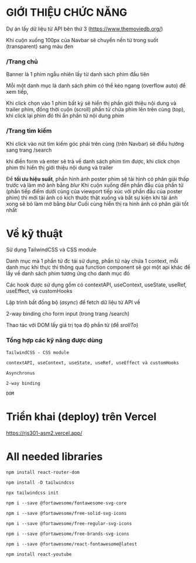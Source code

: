 
# GIỚI THIỆU CHỨC NĂNG

Dự án lấy dữ liệu từ API bên thứ 3 (https://www.themoviedb.org/)

Khi cuộn xuống 100px của Navbar sẽ chuyển nền từ trong suốt (transparent) sang màu đen 

### /Trang chủ

Banner là 1 phim ngẫu nhiên lấy từ danh sách phim đầu tiên

Mỗi một danh mục là danh sách phim có thể kéo ngang (overflow auto) để xem tiếp, 

Khi click chọn vào 1 phim bất kỳ sẽ hiển thị phần giới thiệu nội dung và trailer phim, đồng thời cuộn (scroll) phần tử chứa phim lên trên cùng (top), khi click lại phim đó thì ẩn phần tử nội dung phim



### /Trang tìm kiếm

Khi click vào nút tìm kiếm góc phải trên cùng (trên Navbar) sẽ điều hướng sang trang /search

khi điền form và enter sẽ trả về danh sách phim tìm được, khi click chọn phim thì hiển thị giới thiệu nội dung và trailer


Để **tối ưu hiệu suất**, phần hình ảnh poster phim sẽ tải hình có phân giải thấp trước và làm mờ ảnh bằng *blur*
Khi cuộn xuống đến phần đầu của phần tử (phần tiếp điểm dưới cùng của viewport tiếp xúc với phần đầu của poster phim) thì mới tải ảnh có kích thước thật xuống và bắt sự kiện khi tải ảnh xong sẽ bỏ làm mờ bằng *blur* 
Cuối cùng hiển thị ra hình ảnh có phân giải tốt nhất

# Về kỹ thuật

Sử dụng TailwindCSS và CSS module 

Danh mục mà 1 phần tử đc tái sử dụng, phần tử này chứa 1 context, mỗi danh mục khi thực thi thông qua function component sẽ gọi một api khác để lấy về danh sách phim tương ứng cho danh mục đó

Các hook được sử dụng gồm có contextAPI, useContext, useState, useRef, useEffect, và customHooks 

Lập trình bất đồng bộ (*async*) để fetch dữ liệu từ API về

2-way binding cho form input (trong trang /search)

Thao tác với DOM lấy giá trị tọa độ phần từ (để *srollTo*) 

### Tổng hợp các kỹ năng được dùng

`TailwindCSS - CSS module `

`contextAPI, useContext, useState, useRef, useEffect và customHooks `

`Asynchronus`

`2-way binding`

`DOM`

# Triển khai (deploy) trên Vercel

https://rjs301-asm2.vercel.app/

# All needed libraries


`npm install react-router-dom`

`npm install -D tailwindcss`

`npx tailwindcss init`

`npm i --save @fortawesome/fontawesome-svg-core`

`npm i --save @fortawesome/free-solid-svg-icons`

`npm i --save @fortawesome/free-regular-svg-icons`

`npm i --save @fortawesome/free-brands-svg-icons`

`npm i --save @fortawesome/react-fontawesome@latest  `

`npm install react-youtube`
